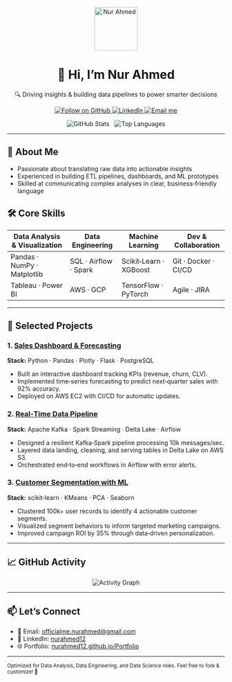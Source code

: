 <!--
  🔥 README Template for Data Roles 🔥
  Customize the badges, links, and project descriptions below!
-->

<div align="center">
  <!-- Avatar -->
  <img src="https://github.com/nurahmed12.png" width="100" alt="Nur Ahmed"/>

  <!-- Header: Name and Tagline -->
  <h1>👋 Hi, I’m Nur Ahmed</h1>
  <p>🔍 Driving insights & building data pipelines to power smarter decisions</p>

  <!-- Badges: GitHub stats, LinkedIn, email -->
  <p>
    <a href="https://github.com/nurahmed12">
      <img src="https://img.shields.io/github/followers/nurahmed12?label=Follow&style=social" alt="Follow on GitHub"/>
    </a>
    <a href="https://www.linkedin.com/in/nurahmed12/">
      <img src="https://img.shields.io/badge/LinkedIn-Profile-blue?style=flat-square&logo=linkedin" alt="LinkedIn"/>
    </a>
    <a href="mailto:officialme.nurahmed@gmail.com">
      <img src="https://img.shields.io/badge/Email-Here-red?style=flat-square&logo=gmail" alt="Email me"/>
    </a>
  </p>

  <!-- GitHub Stats & Top Languages -->
  <p>
    <img src="https://github-readme-stats.vercel.app/api?username=nurahmed12&show_icons=true&theme=default&hide_border=true" alt="GitHub Stats" />
    &nbsp;
    <!-- Excluding C from Top Languages -->
    <img src="https://github-readme-stats.vercel.app/api/top-langs/?username=nurahmed12&layout=compact&theme=default&hide_border=true&exclude_lang=C" alt="Top Languages" />
  </p>
</div>

---

## 🚀 About Me
- Passionate about translating raw data into actionable insights  
- Experienced in building ETL pipelines, dashboards, and ML prototypes  
- Skilled at communicating complex analyses in clear, business‑friendly language  

## 🛠️ Core Skills

| Data Analysis & Visualization | Data Engineering      | Machine Learning     | Dev & Collaboration   |
| ----------------------------- | --------------------- | -------------------- | --------------------- |
| Pandas · NumPy · Matplotlib   | SQL · Airflow · Spark | Scikit‑Learn · XGBoost | Git · Docker · CI/CD  |
| Tableau · Power BI            | AWS · GCP             | TensorFlow · PyTorch | Agile · JIRA          |

---

## 📂 Selected Projects

### 1. [Sales Dashboard & Forecasting](https://github.com/nurahmed12/sales-dashboard)  
**Stack:** Python · Pandas · Plotly · Flask · PostgreSQL  
- Built an interactive dashboard tracking KPIs (revenue, churn, CLV).  
- Implemented time‑series forecasting to predict next‑quarter sales with 92% accuracy.  
- Deployed on AWS EC2 with CI/CD for automatic updates.

### 2. [Real‑Time Data Pipeline](https://github.com/nurahmed12/real-time-pipeline)  
**Stack:** Apache Kafka · Spark Streaming · Delta Lake · Airflow  
- Designed a resilient Kafka‑Spark pipeline processing 10k messages/sec.  
- Layered data landing, cleaning, and serving tables in Delta Lake on AWS S3.  
- Orchestrated end‑to‑end workflows in Airflow with error alerts.

### 3. [Customer Segmentation with ML](https://github.com/nurahmed12/customer-segmentation)  
**Stack:** scikit‑learn · KMeans · PCA · Seaborn  
- Clustered 100k+ user records to identify 4 actionable customer segments.  
- Visualized segment behaviors to inform targeted marketing campaigns.  
- Improved campaign ROI by 35% through data‑driven personalization.

---

## 📈 GitHub Activity
<div align="center">
  <img src="https://github-readme-activity-graph.cyclic.app/graph?username=nurahmed12&theme=default&hide_border=true" alt="Activity Graph" />
</div>

---

## 📫 Let’s Connect
- 📧 Email: [officialme.nurahmed@gmail.com](mailto:officialme.nurahmed@gmail.com)  
- 🔗 LinkedIn: [nurahmed12](https://www.linkedin.com/in/nurahmed12/)  
- 🌐 Portfolio: [nurahmed12.github.io/Portfolio](https://nurahmed12.github.io/Portfolio/)

---

<sub>Optimized for Data Analysis, Data Engineering, and Data Science roles. Feel free to fork & customize! 🚀</sub>
